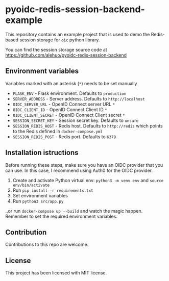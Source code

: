 # pyoidc-redis-session-backend-example

This repository contains an example project that is used to demo the Redis-based session storage for `oic` python library.

You can find the session storage source code at https://github.com/alehuo/pyoidc-redis-session-backend

## Environment variables

Variables marked with an asterisk (`*`) needs to be set manually

- `FLASK_ENV` - Flask environment. Defaults to `production`
- `SERVER_ADDRESS` - Server address. Defaults to `http://localhost`
- `OIDC_SERVER_URL` - OpenID Connect server URL `*`
- `OIDC_CLIENT_ID` - OpenID Connect Client ID `*`
- `OIDC_CLIENT_SECRET` - OpenID Connect Client secret `*`
- `SESSION_SECRET_KEY` - Session secret key. Defaults to `unsafe`
- `SESSION_REDIS_HOST` - Redis host. Defaults to `http://redis` which points to the Redis defined in `docker-compose.yml`
- `SESSION_REDIS_POST` - Redis port. Defaults to `6379`

## Installation istructions

Before running these steps, make sure you have an OIDC provider that you can use. In this case, I recommend using Auth0 for the OIDC provider.

1. Create and activate Python virtual env: `python3 -m venv env` and `source env/bin/activate`
2. Run `pip install -r requirements.txt`
3. Set environment variables
4. Run `python3 src/app.py`

..or run `docker-compose up --build` and watch the magic happen. Remember to set the required environment variables.

## Contribution

Contributions to this repo are welcome.

## License

This project has been licensed with MIT license.